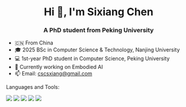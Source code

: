 <h1 align="center">Hi 👋, I'm Sixiang Chen</h1>
<h3 align="center">A PhD student from Peking University</h3>

- 🇨🇳 From China
- 🎓 2025 BSc in Computer Science & Technology, Nanjing University
- 💻 1st-year PhD student in Computer Science, Peking University
- 🔭 Currently working on Embodied AI
- 📫 Email: cscsxiang@gmail.com

Languages and Tools:

![](https://img.shields.io/badge/Python-14354C?style=for-the-badge&logo=python&logoColor=white)
![](https://img.shields.io/badge/C-00599C?style=for-the-badge&logo=c&logoColor=white)
![](https://img.shields.io/badge/C%2B%2B-00599C?style=for-the-badge&logo=c%2B%2B&logoColor=white)
![](https://img.shields.io/badge/GIT-E44C30?style=for-the-badge&logo=git&logoColor=white)
![](https://img.shields.io/badge/Ubuntu-E95420?style=for-the-badge&logo=ubuntu&logoColor=white)
